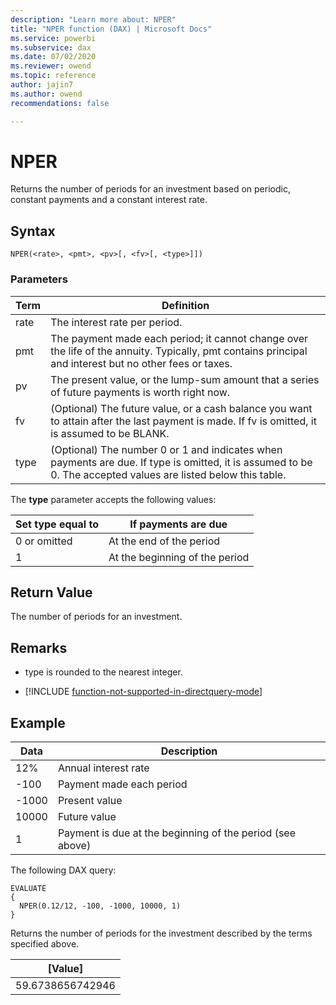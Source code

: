 ```yaml
---
description: "Learn more about: NPER"
title: "NPER function (DAX) | Microsoft Docs"
ms.service: powerbi 
ms.subservice: dax
ms.date: 07/02/2020
ms.reviewer: owend
ms.topic: reference
author: jajin7
ms.author: owend 
recommendations: false

---
```


# NPER

Returns the number of periods for an investment based on periodic, constant payments and a constant interest rate.

## Syntax

```dax
NPER(<rate>, <pmt>, <pv>[, <fv>[, <type>]])
```

### Parameters

|Term|Definition|  
|--------|--------------|  
|rate|The interest rate per period.|
|pmt|The payment made each period; it cannot change over the life of the annuity. Typically, pmt contains principal and interest but no other fees or taxes.|
|pv|The present value, or the lump-sum amount that a series of future payments is worth right now.|
|fv|(Optional) The future value, or a cash balance you want to attain after the last payment is made. If fv is omitted, it is assumed to be BLANK.|
|type|(Optional) The number 0 or 1 and indicates when payments are due. If type is omitted, it is assumed to be 0. The accepted values are listed below this table.|

The **type** parameter accepts the following values:

| **Set type equal to** | **If payments are due**        |
| --------------------- | ------------------------------ |
| 0 or omitted          | At the end of the period       |
| 1                     | At the beginning of the period |

## Return Value

The number of periods for an investment.

## Remarks

- type is rounded to the nearest integer.

- [!INCLUDE [function-not-supported-in-directquery-mode](includes/function-not-supported-in-directquery-mode.md)]

## Example

| **Data** | **Description**                                           |
| -------- | --------------------------------------------------------- |
| 12%      | Annual interest rate                                      |
| -100    | Payment made each period                                  |
| -1000   | Present value                                             |
| 10000    | Future value                                              |
| 1        | Payment is due at the beginning of the period (see above) |

The following DAX query:

```dax
EVALUATE
{
  NPER(0.12/12, -100, -1000, 10000, 1)
}
```

Returns the number of periods for the investment described by the terms specified above.

| **[Value]**    |
| ---------------- |
| 59.6738656742946 |

